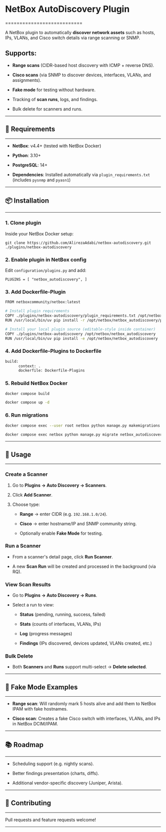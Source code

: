 # NetBox AutoDiscovery Plugin
===========================

A NetBox plugin to automatically **discover network assets** such as hosts, IPs, VLANs, and Cisco switch details via range scanning or SNMP.

## Supports:

-   **Range scans** (CIDR-based host discovery with ICMP + reverse DNS).

-   **Cisco scans** (via SNMP to discover devices, interfaces, VLANs, and assignments).

-   **Fake mode** for testing without hardware.

-   Tracking of **scan runs**, logs, and findings.

-   Bulk delete for scanners and runs.

* * * * *

## 🔧 Requirements
---------------

-   **NetBox**: v4.4+ (tested with NetBox Docker)

-   **Python**: 3.10+

-   **PostgreSQL**: 14+

-   **Dependencies**: Installed automatically via `plugin_requirements.txt` (includes `pysnmp` and `pyasn1`)

* * * * *

## 📦 Installation
---------------

### 1\. Clone plugin

Inside your NetBox Docker setup:

`git clone https://github.com/AlirezaAdabi/netbox-autodiscovery.git ./plugins/netbox-autodiscovery`

### 2\. Enable plugin in NetBox config

Edit `configuration/plugins.py` and add:

`PLUGINS = [
    "netbox_autodiscovery",
]`

### 3\. Add Dockerfile-Plugin

```bash
FROM netboxcommunity/netbox:latest

# Install plugin requirements
COPY ./plugins/netbox-autodiscovery/plugin_requirements.txt /opt/netbox/netbox_autodiscovery/
RUN /usr/local/bin/uv pip install -r /opt/netbox/netbox_autodiscovery/plugin_requirements.txt

# Install your local plugin source (editable-style inside container)
COPY ./plugins/netbox-autodiscovery /opt/netbox/netbox_autodiscovery
RUN /usr/local/bin/uv pip install -e /opt/netbox/netbox_autodiscovery
```

### 4\. Add Dockerfile-Plugins to Dockerfile
 
```bash
build:
      context: .
      dockerfile: Dockerfile-Plugins
```


### 5\. Rebuild NetBox Docker

```bash 
docker compose build

docker compose up -d
```

### 6\. Run migrations

```bash
docker compose exec --user root netbox python manage.py makemigrations netbox_autodiscovery

docker compose exec netbox python manage.py migrate netbox_autodiscovery

```

* * * * *

## 🚀 Usage
--------

### Create a Scanner

1.  Go to **Plugins → Auto Discovery → Scanners**.

2.  Click **Add Scanner**.

3.  Choose type:

    -   **Range** → enter CIDR (e.g. `192.168.1.0/24`).

    -   **Cisco** → enter hostname/IP and SNMP community string.

    -   Optionally enable **Fake Mode** for testing.

### Run a Scanner

-   From a scanner's detail page, click **Run Scanner**.

-   A new **Scan Run** will be created and processed in the background (via RQ).

### View Scan Results

-   Go to **Plugins → Auto Discovery → Runs**.

-   Select a run to view:

    -   **Status** (pending, running, success, failed)

    -   **Stats** (counts of interfaces, VLANs, IPs)

    -   **Log** (progress messages)

    -   **Findings** (IPs discovered, devices updated, VLANs created, etc.)

### Bulk Delete

-   Both **Scanners** and **Runs** support multi-select → **Delete selected**.

* * * * *

## 🧪 Fake Mode Examples
---------------------

-   **Range scan**: Will randomly mark 5 hosts alive and add them to NetBox IPAM with fake hostnames.

-   **Cisco scan**: Creates a fake Cisco switch with interfaces, VLANs, and IPs in NetBox DCIM/IPAM.

* * * * *

## 📚 Roadmap
----------

-   Scheduling support (e.g. nightly scans).

-   Better findings presentation (charts, diffs).

-   Additional vendor-specific discovery (Juniper, Arista).

* * * * *

## 🤝 Contributing
---------------

Pull requests and feature requests welcome!

* * * * *

